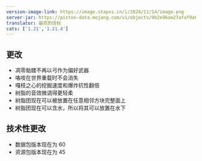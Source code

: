 ```yaml
---
version-image-link: https://image.stapxs.cn/i/2024/11/14/image.png
server-jar: https://piston-data.mojang.com/v1/objects/9b2e96ae27afaf9a6c682c5d92d37a99da4a8d1a/server.jar
translator: 最亮的信标
cats: ['1.21','1.21.4']
---
```

## 更改
* 凋零骷髅不再以弓作为偏好武器
* 咯吱在世界重载时不会消失
* 嘎枝之心的挖掘速度和爆炸抗性翻倍
* 树脂的音效微调得更轻柔
* 树脂团现在可以被放置在任意相邻方块完整面上
* 树脂团现在可以含水，所以将其可以放置在水下

## 技术性更改
* 数据包版本现在为 60
* 资源包版本现在为 45